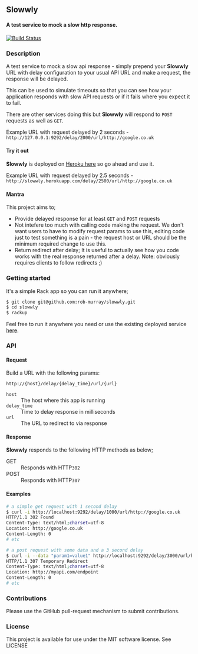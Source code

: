 ## Slowwly

#### A test service to mock a slow http response.

[![Build Status](https://travis-ci.org/rob-murray/slowwly.svg)](https://travis-ci.org/rob-murray/slowwly)


### Description

A test service to mock a slow api response - simply prepend your **Slowwly** URL with delay configuration to your usual API URL and make a request, the response will be delayed.

This can be used to simulate timeouts so that you can see how your application responds with slow API requests or if it fails where you expect it to fail.

There are other services doing this but **Slowwly** will respond to `POST` requests as well as `GET`.

Example URL with request delayed by 2 seconds - `http://127.0.0.1:9292/delay/2000/url/http://google.co.uk`

#### Try it out

**Slowwly** is deployed on [Heroku here](http://slowwly.herokuapp.com/) so go ahead and use it.

Example URL with request delayed by 2.5 seconds - `http://slowwly.herokuapp.com/delay/2500/url/http://google.co.uk`

#### Mantra

This project aims to;

* Provide delayed response for at least `GET` and `POST` requests
* Not intefere too much with calling code making the request. We don't want users to have to modify request params to use this, editing code just to test something is a pain - the request host or URL should be the minimum required change to use this.
* Return redirect after delay; It is useful to actually see how you code works with the real response returned after a delay. Note: obviously requires clients to follow redirects ;)


### Getting started

It's a simple Rack app so you can run it anywhere;

```bash
$ git clone git@github.com:rob-murray/slowwly.git
$ cd slowwly
$ rackup
```

Feel free to run it anywhere you need or use the existing deployed service [here](http://slowwly.herokuapp.com/).


### API

#### Request

Build a URL with the following params:

```bash
http://{host}/delay/{delay_time}/url/{url}
```

<dl>
    <dt><code>host</code></dt>
    <dd>The host where this app is running</dd>
    <dt><code>delay_time</code></dt>
    <dd>Time to delay response in milliseconds</dd>
    <dt><code>url</code></dt>
    <dd>The URL to redirect to via response</dd>
</dl>

#### Response

**Slowwly** responds to the following HTTP methods as below;

<dl>
    <dt>GET</dt>
    <dd>Responds with HTTP<code>302</code></dd>
    <dt>POST</dt>
    <dd>Responds with HTTP<code>307</code></dd>
</dl>

#### Examples

```bash
# a simple get request with 1 second delay
$ curl -i http://localhost:9292/delay/1000/url/http://google.co.uk
HTTP/1.1 302 Found
Content-Type: text/html;charset=utf-8
Location: http://google.co.uk
Content-Length: 0
# etc

# a post request with some data and a 3 second delay
$ curl -i --data "param1=value1" http://localhost:9292/delay/3000/url/http://myapi.com/endpoint
HTTP/1.1 307 Temporary Redirect
Content-Type: text/html;charset=utf-8
Location: http://myapi.com/endpoint
Content-Length: 0
# etc
```


### Contributions

Please use the GitHub pull-request mechanism to submit contributions.


### License

This project is available for use under the MIT software license.
See LICENSE
